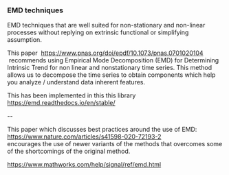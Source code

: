 ### EMD techniques

EMD techniques that are well suited for non-stationary and non-linear processes without replying on extrinsic functional or simplifying assumption. 

This paper  https://www.pnas.org/doi/epdf/10.1073/pnas.0701020104   recommends using Empirical Mode Decomposition (EMD) for 
Determining Intrinsic Trend for non linear and nonstationary time series. This method allows us to decompose the time series to obtain
components which help you analyze / understand data inherent features. 

This has been implemented in this this library https://emd.readthedocs.io/en/stable/

--

This paper which discusses best practices around the use of EMD: https://www.nature.com/articles/s41598-020-72193-2  
encourages the use of newer variants of the methods that overcomes some of the shortcomings of the original method. 

https://www.mathworks.com/help/signal/ref/emd.html 
